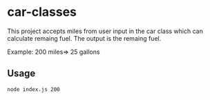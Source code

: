 # car-classes
This project accepts miles from user input in the car class which can calculate remaing fuel.
The output is the remaing fuel.

Example: 200 miles=> 25 gallons

## Usage
`node index.js 200`